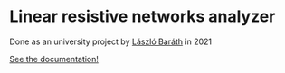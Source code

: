 # Linear resistive networks analyzer

Done as an university project by [László Baráth](https://github.com/Sasszem/) in 2021

[See the documentation!](https://sasszem.github.io/Jelek/index.html)
